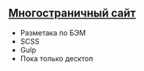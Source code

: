 ## [Многостраничный сайт](https://rivskiy.github.io/Euro-Crane/)

- Разметака по БЭМ
- SCSS
- Gulp
- Пока только десктоп
